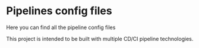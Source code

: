 # Pipelines config files

Here you can find all the pipeline config files

This project is intended to be built with multiple CD/CI pipeline technologies.
